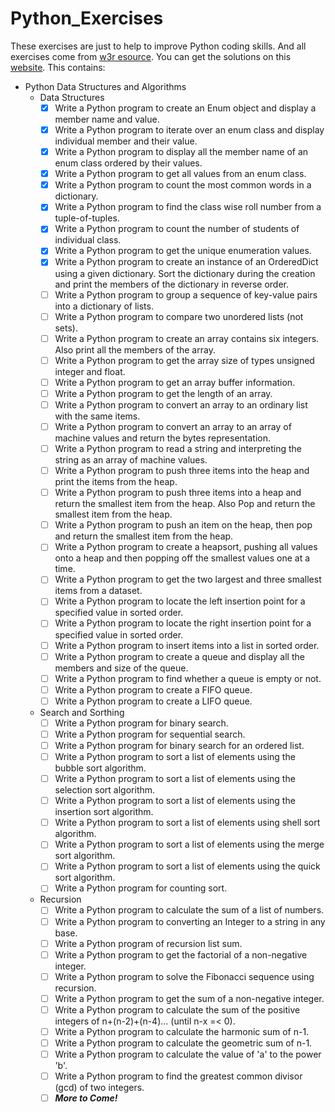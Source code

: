 # Python_Exercises
These exercises are just to help to improve Python coding skills. And all exercises come from [w3r esource](https://www.w3resource.com/python-exercises/). You can get the solutions on this [website](https://www.w3resource.com/python-exercises/).
This contains:
- Python Data Structures and Algorithms
    - Data Structures
        - [x] Write a Python program to create an Enum object and display a member name and value.
        - [x] Write a Python program to iterate over an enum class and display individual member and their value.
        - [x] Write a Python program to display all the member name of an enum class ordered by their values.
        - [x] Write a Python program to get all values from an enum class.
        - [x] Write a Python program to count the most common words in a dictionary.
        - [x] Write a Python program to find the class wise roll number from a tuple-of-tuples.
        - [x] Write a Python program to count the number of students of individual class.
        - [x] Write a Python program to get the unique enumeration values.
        - [x] Write a Python program to create an instance of an OrderedDict using a given dictionary. Sort the dictionary during the creation and print the members of the dictionary in reverse order.
        - [ ] Write a Python program to group a sequence of key-value pairs into a dictionary of lists.
        - [ ] Write a Python program to compare two unordered lists (not sets).
        - [ ] Write a Python program to create an array contains six integers. Also print all the members of the array.
        - [ ] Write a Python program to get the array size of types unsigned integer and float.
        - [ ] Write a Python program to get an array buffer information.
        - [ ] Write a Python program to get the length of an array.
        - [ ] Write a Python program to convert an array to an ordinary list with the same items.
        - [ ] Write a Python program to convert an array to an array of machine values and return the bytes representation.
        - [ ] Write a Python program to read a string and interpreting the string as an array of machine values.
        - [ ] Write a Python program to push three items into the heap and print the items from the heap.
        - [ ] Write a Python program to push three items into a heap and return the smallest item from the heap. Also Pop and return the smallest item from the heap.
        - [ ] Write a Python program to push an item on the heap, then pop and return the smallest item from the heap.
        - [ ] Write a Python program to create a heapsort, pushing all values onto a heap and then popping off the smallest values one at a time.
        - [ ] Write a Python program to get the two largest and three smallest items from a dataset.
        - [ ] Write a Python program to locate the left insertion point for a specified value in sorted order.
        - [ ] Write a Python program to locate the right insertion point for a specified value in sorted order.
        - [ ] Write a Python program to insert items into a list in sorted order.
        - [ ] Write a Python program to create a queue and display all the members and size of the queue. 
        - [ ] Write a Python program to find whether a queue is empty or not.
        - [ ] Write a Python program to create a FIFO queue.
        - [ ] Write a Python program to create a LIFO queue.
    - Search and Sorthing
        - [ ] Write a Python program for binary search.
        - [ ] Write a Python program for sequential search.
        - [ ] Write a Python program for binary search for an ordered list.
        - [ ] Write a Python program to sort a list of elements using the bubble sort algorithm.
        - [ ] Write a Python program to sort a list of elements using the selection sort algorithm.
        - [ ] Write a Python program to sort a list of elements using the insertion sort algorithm.
        - [ ] Write a Python program to sort a list of elements using shell sort algorithm.
        - [ ] Write a Python program to sort a list of elements using the merge sort algorithm.
        - [ ] Write a Python program to sort a list of elements using the quick sort algorithm.
        - [ ] Write a Python program for counting sort.
    - Recursion
        - [ ] Write a Python program to calculate the sum of a list of numbers.
        - [ ] Write a Python program to converting an Integer to a string in any base.
        - [ ] Write a Python program of recursion list sum. 
        - [ ] Write a Python program to get the factorial of a non-negative integer.
        - [ ] Write a Python program to solve the Fibonacci sequence using recursion.
        - [ ] Write a Python program to get the sum of a non-negative integer.
        - [ ] Write a Python program to calculate the sum of the positive integers of n+(n-2)+(n-4)... (until n-x =< 0).
        - [ ] Write a Python program to calculate the harmonic sum of n-1.
        - [ ] Write a Python program to calculate the geometric sum of n-1.
        - [ ] Write a Python program to calculate the value of 'a' to the power 'b'.
        - [ ] Write a Python program to find  the greatest common divisor (gcd) of two integers.
        - [ ] **_More to Come!_**
